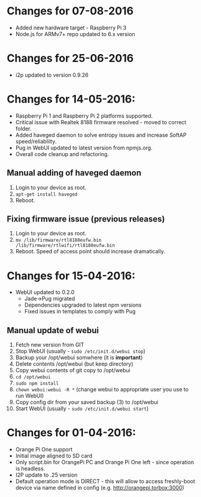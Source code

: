 # Changes for 07-08-2016

* Added new hardware target - Raspberry Pi 3
* Node.js for ARMv7+ repo updated to 6.x version

# Changes for 25-06-2016

* i2p updated to version 0.9.26

# Changes for 14-05-2016:

* Raspberry Pi 1 and Raspberry Pi 2 platforms supported.
* Critical issue with Realtek 8188 firmware resolved - moved to correct folder.
* Added haveged daemon to solve entropy issues and increase SoftAP speed/reliablilty.
* Pug in WebUI updated to latest version from npmjs.org.
* Overall code cleanup and refactoring.

## Manual adding of haveged daemon

1. Login to your device as root.
2. `apt-get install haveged`
3. Reboot.

## Fixing firmware issue (previous releases)

1. Login to your device as root.
2. `mv /lib/firmware/rtl8188eufw.bin /lib/firmware/rtlwifi/rtl8188eufw.bin`
3. Reboot. Speed of access point should increase dramatically.

# Changes for 15-04-2016:
* WebUI updated to 0.2.0
    * Jade->Pug migrated
    * Dependencies upgraded to latest npm versions
    * Fixed issues in templates to comply with Pug

## Manual update of webui

1. Fetch new version from GIT
2. Stop WebUI (usually - `sudo /etc/init.d/webui stop`)
3. Backup your /opt/webui somwhere (it is **important**)
4. Delete contents /opt/webui (but keep directory)
5. Copy webui contents of git copy to /opt/webui
6. `cd /opt/webui`
7. `sudo npm install`
8. `chown webui:webui -R *` (change webui to appropriate user you use to run WebUI)
9. Copy config dir from your saved backup (3) to /opt/webui
10. Start WebUI (usually - `sudo /etc/init.d/webui start`)

# Changes for 01-04-2016:

* Orange Pi One support
* Initial image aligned to SD card
* Only script.bin for OrangePi PC and Orange Pi One left - since operation is headless. 
* I2P update to .25 version 
* Default operation mode is DIRECT - this will allow to access freshly-boot device via name defined in config (e.g. http://orangepi.torbox:3000)
